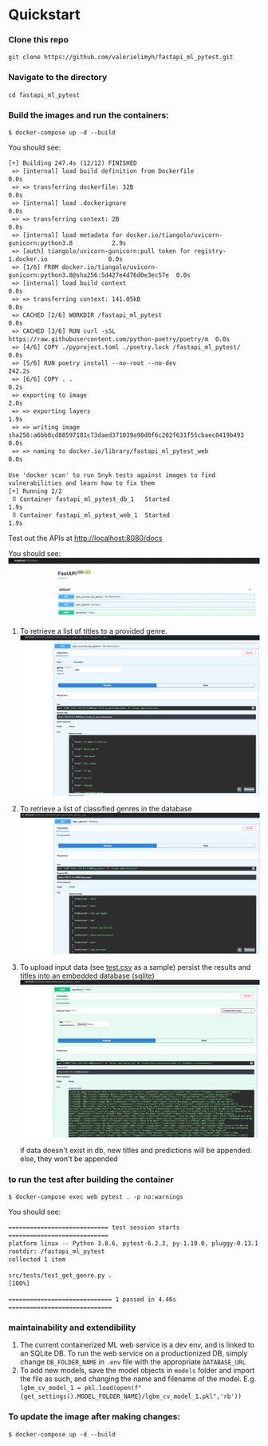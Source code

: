 # Quickstart


### Clone this repo
```
git clone https://github.com/valerielimyh/fastapi_ml_pytest.git
```
### Navigate to the directory
```
cd fastapi_ml_pytest
```

### Build the images and run the containers:
```
$ docker-compose up -d --build
```
You should see:

```
[+] Building 247.4s (12/12) FINISHED                                                          
 => [internal] load build definition from Dockerfile                                     0.0s
 => => transferring dockerfile: 32B                                                      0.0s
 => [internal] load .dockerignore                                                        0.0s
 => => transferring context: 2B                                                          0.0s
 => [internal] load metadata for docker.io/tiangolo/uvicorn-gunicorn:python3.8           2.9s
 => [auth] tiangolo/uvicorn-gunicorn:pull token for registry-1.docker.io                 0.0s
 => [1/6] FROM docker.io/tiangolo/uvicorn-gunicorn:python3.8@sha256:5d427e4d76d0e3ec57e  0.0s
 => [internal] load build context                                                        0.0s
 => => transferring context: 141.05kB                                                    0.0s
 => CACHED [2/6] WORKDIR /fastapi_ml_pytest                                              0.0s
 => CACHED [3/6] RUN curl -sSL https://raw.githubusercontent.com/python-poetry/poetry/m  0.0s
 => [4/6] COPY ./pyproject.toml ./poetry.lock /fastapi_ml_pytest/                        0.0s
 => [5/6] RUN poetry install --no-root --no-dev                                        242.2s
 => [6/6] COPY . .                                                                       0.2s 
 => exporting to image                                                                   2.0s 
 => => exporting layers                                                                  1.9s 
 => => writing image sha256:a6bb8cd88597181c73daed371039a98d0f6c202f631f55cbaec8419b493  0.0s 
 => => naming to docker.io/library/fastapi_ml_pytest_web                                 0.0s 
                                                                                              
Use 'docker scan' to run Snyk tests against images to find vulnerabilities and learn how to fix them
[+] Running 2/2
 ⠿ Container fastapi_ml_pytest_db_1   Started                                            1.9s
 ⠿ Container fastapi_ml_pytest_web_1  Started                                            1.9s
```
Test out the APIs at 
[http://localhost:8080/docs](http://localhost:8080/docs)

You should see:
![fastapi_ml_pytest_docs_landing_page](https://github.com/valerielimyh/fastapi_ml_pytest/blob/master/fastapi_ml_pytest_docs_landing_page.png)

1. To retrieve a list of titles to a provided genre.
![fastapi_ml_pytest_docs_landing_page.jpg](https://github.com/valerielimyh/fastapi_ml_pytest/blob/master/fastapi_ml_pytest_docs_get_titles.png)

2. To retrieve a list of classified genres in the database
![fastapi_ml_pytest_docs_get_titles](https://github.com/valerielimyh/fastapi_ml_pytest/blob/master/fastapi_ml_pytest_docs_get_genre.png)

3. To upload input data (see [test.csv](https://github.com/valerielimyh/multi_features_multiclass_text_classification/blob/master/data/test.csv) as a sample) persist the results and titles into an embedded database (sqlite)
![fastapi_ml_pytest_docs_get_predictions](https://github.com/valerielimyh/fastapi_ml_pytest/blob/master/fastapi_ml_pytest_docs_get_predictions.png)

	if data doesn't exist in db, new titles and predictions will be appended.
	else, they won't be appended 

### to run the test after building the container
```
$ docker-compose exec web pytest . -p no:warnings
```

You should see:

```
============================ test session starts ============================
platform linux -- Python 3.8.6, pytest-6.2.3, py-1.10.0, pluggy-0.13.1
rootdir: /fastapi_ml_pytest
collected 1 item                                                            

src/tests/test_get_genre.py .                                         [100%]

============================= 1 passed in 4.46s =============================
```

### maintainability and extendibility

1. The current containerized ML web service is a dev env, and is linked to an SQLite DB. To run the web service on a productionized DB, simply change `DB_FOLDER_NAME` in `.env` file with the appropriate `DATABASE_URL` 
2. To add new models, save the model objects in `models` folder and import the file as such, and changing the name and filename of the model. E.g. `lgbm_cv_model_1 = pkl.load(open(f"{get_settings().MODEL_FOLDER_NAME}/lgbm_cv_model_1.pkl",'rb'))`


### To update the image after making changes:
```
$ docker-compose up -d --build
```
